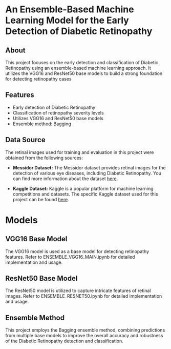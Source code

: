 # An Ensemble-Based Machine Learning Model for the Early Detection of Diabetic Retinopathy

## About
This project focuses on the early detection and classification of Diabetic Retinopathy using an ensemble-based machine learning approach. It utilizes the VGG16 and ResNet50 base models to build a strong foundation for detecting retinopathy cases
## Features
- Early detection of Diabetic Retinopathy
- Classification of retinopathy severity levels
- Utilizes VGG16 and ResNet50 base models
- Ensemble method: Bagging
## Data Source
The retinal images used for training and evaluation in this project were obtained from the following sources:

- **Messidor Dataset:** The Messidor dataset provides retinal images for the detection of various eye diseases, including Diabetic Retinopathy. You can find more information about the dataset [here](https://www.adcis.net/en/third-party/messidor/).

- **Kaggle Dataset:** Kaggle is a popular platform for machine learning competitions and datasets. The specific Kaggle dataset used for this project can be found [here](https://www.kaggle.com/datasets/tanlikesmath/diabetic-retinopathy-resized).
 
# Models
## VGG16 Base Model
The VGG16 model is used as a base model for detecting retinopathy features. Refer to ENSEMBLE_VGG16_MAIN.ipynb for detailed implementation and usage.

## ResNet50 Base Model
The ResNet50 model is utilized to capture intricate features of retinal images. Refer to ENSEMBLE_RESNET50.ipynb for detailed implementation and usage.

## Ensemble Method
This project employs the Bagging ensemble method, combining predictions from multiple base models to improve the overall accuracy and robustness of the Diabetic Retinopathy detection and classification.
